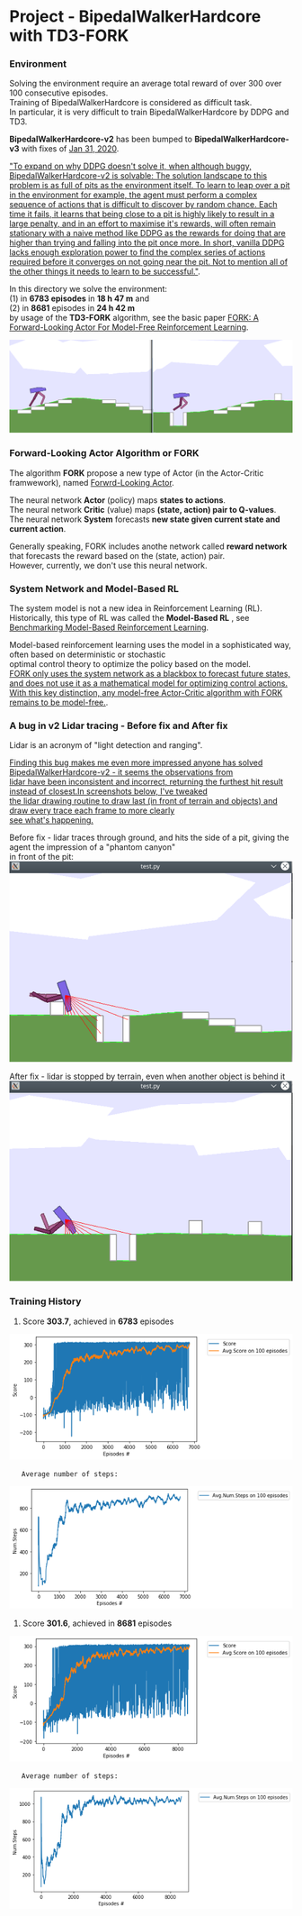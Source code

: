 # Project - BipedalWalkerHardcore with TD3-FORK    

### Environment  

Solving the environment require an average total reward of over 300 over 100 consecutive episodes.    
Training of BipedalWalkerHardcore is considered as difficult task.   
In particular, it is very difficult to train BipedalWalkerHardcore by DDPG and TD3.   

__BipedalWalkerHardcore-v2__ has been bumped to __BipedalWalkerHardcore-v3__ with fixes of [Jan 31, 2020](https://ai.stackexchange.com/questions/13848/has-anyone-been-able-to-solve-openais-hardcore-bipedal-walker-with-their-implem).    

["To expand on why DDPG doesn't solve it, when although buggy, 
BipedalWalkerHardcore-v2 is solvable: The solution landscape to this problem 
is as full of pits as the environment itself. 
To learn to leap over a pit in the environment for example, 
the agent must perform a complex sequence of actions 
that is difficult to discover by random chance. 
Each time it fails, it learns that being close to a pit is highly likely 
to result in a large penalty, and in an effort to maximise it's rewards, 
will often remain stationary with a naive method like DDPG as the rewards 
for doing that are higher than trying and falling into the pit once more. 
In short, vanilla DDPG lacks enough exploration power 
to find the complex series of actions required before it converges 
on not going near the pit. Not to mention all of the other things 
it needs to learn to be successful."](https://ai.stackexchange.com/questions/13848/has-anyone-been-able-to-solve-openais-hardcore-bipedal-walker-with-their-implem).

In this directory we solve the environment:   
(1) in __6783 episodes__ in __18 h 47 m__   and    
(2) in __8681__ episodes in __24 h 42 m__       
by usage of the __TD3-FORK__ algorithm, see the basic paper [FORK: A Forward-Looking Actor For Model-Free Reinforcement Learning](https://arxiv.org/abs/2010.01652).

![](images/2-image_bph_1.png)

### Forward-Looking Actor Algorithm or FORK

The algorithm __FORK__ propose a new type of Actor (in the Actor-Critic framwework), named [Forwrd-Looking Actor](https://arxiv.org/abs/2010.01652).   

The neural network __Actor__ (policy) maps __states to actions__.  
The neural network __Critic__ (value) maps __(state, action) pair to Q-values__.  
The neural network __System__ forecasts __new state given current state and current action__.  

Generally speaking, FORK includes anothe network called __reward network__ that forecasts the reward based on the (state, action) pair.   
However, currently, we don't use this neural network.   

### System Network and Model-Based RL

The system model is not a new idea in Reinforcement Learning (RL). Historically, this type of RL was called 
the __Model-Based RL__ , see [Benchmarking Model-Based Reinforcement Learning](https://arxiv.org/abs/1907.02057).

Model-based reinforcement learning uses the model in a sophisticated way, often based on deterministic or stochastic   
optimal control theory to optimize the policy based on the model.   
[FORK only uses the system network as a blackbox to forecast future states, and does not use it as a mathematical model
for optimizing control actions. With this key distinction, any model-free Actor-Critic algorithm with FORK
remains to be model-free.](https://arxiv.org/abs/2010.01652).

### A bug in v2 Lidar tracing - Before fix and After fix
 Lidar is an acronym of "light detection and ranging".
 
[Finding this bug makes me even more impressed anyone has solved BipedalWalkerHardcore-v2 - it seems the observations from      
lidar have been inconsistent and incorrect, returning the furthest hit result instead of closest.In screenshots below, I've tweaked     
the lidar drawing routine to draw last (in front of terrain and objects) and draw every trace each frame to more clearly       
see what's happening.](https://github.com/openai/gym/pull/1789)     

Before fix - lidar traces through ground, and hits the side of a pit, giving the agent the impression of a "phantom canyon"    
in front of the pit:    
![](images/in_front_of_the_pit.png)

After fix - lidar is stopped by terrain, even when another object is behind it    
![](images/stopped_even_when_another_object.png)






### Training History

1. Score __303.7__,  achieved in __6783__ episodes

![](images/plot_avgscore_BipedalWalkerHardcore_6783epis.png)

       Average number of steps:    
![](images/plot_avgnumsteps_BWH_6783epis.png)

1. Score __301.6__,  achieved in __8681__ episodes

![](images/plot_avgscore_BipedalWalkerHardcore_8681epis.png)

       Average number of steps:    
![](images/plot_avgnumsteps_BWH_8681epis.png)


